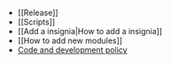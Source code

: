 * [[Release]]
* [[Scripts]]
* [[Add a insignia|How to add a insignia]]
* [[How to add new modules]]
* [Code and development policy](Code-and-development-policy)